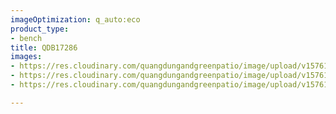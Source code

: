 ```yaml
---
imageOptimization: q_auto:eco
product_type:
- bench
title: QDB17286
images:
- https://res.cloudinary.com/quangdungandgreenpatio/image/upload/v1576123192/posts/DSC07675_s7uyoc.png
- https://res.cloudinary.com/quangdungandgreenpatio/image/upload/v1576123228/posts/DSC07667_ifdrxx.png
- https://res.cloudinary.com/quangdungandgreenpatio/image/upload/v1576123191/posts/DSC07687_gvysjy.jpg

---
```


